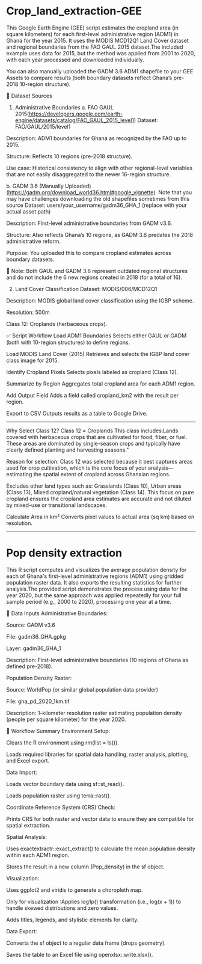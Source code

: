 # Crop_land_extraction-GEE
This Google Earth Engine (GEE) script estimates the cropland area (in square kilometers) for each first-level administrative region (ADM1) in Ghana for the year 2015. It uses the MODIS MCD12Q1 Land Cover dataset and regional boundaries from the FAO GAUL 2015 dataset.The included example uses data for 2015, but the method was applied from 2001 to 2020, with each year processed and downloaded individually.

You can also manually uploaded the GADM 3.6 ADM1 shapefile to your GEE Assets to compare results (both boundary datasets reflect Ghana’s pre-2018 10-region structure).

📁 Dataset Sources
1. Administrative Boundaries
a. FAO GAUL 2015(https://developers.google.com/earth-engine/datasets/catalog/FAO_GAUL_2015_level1)
Dataset: FAO/GAUL/2015/level1

Description: ADM1 boundaries for Ghana as recognized by the FAO up to 2015.

Structure: Reflects 10 regions (pre-2018 structure).

Use case: Historical consistency to align with other regional-level variables that are not easily disaggregated to the newer 16-region structure.

b. GADM 3.6 (Manually Uploaded) (https://gadm.org/download_world36.html#google_vignette). Note that you may have challenges downloading the old shapefiles sometimes from this source
Dataset: users/your_username/gadm36_GHA_1 (replace with your actual asset path) 

Description: First-level administrative boundaries from GADM v3.6.

Structure: Also reflects Ghana’s 10 regions, as GADM 3.6 predates the 2018 administrative reform.

Purpose: You uploaded this to compare cropland estimates across boundary datasets.

🔴 Note: Both GAUL and GADM 3.6 represent outdated regional structures and do not include the 6 new regions created in 2018 (for a total of 16).

2. Land Cover Classification
Dataset: MODIS/006/MCD12Q1

Description: MODIS global land cover classification using the IGBP scheme.

Resolution: 500m

Class 12: Croplands (herbaceous crops).

✅ Script Workflow
Load ADM1 Boundaries
Selects either GAUL or GADM (both with 10-region structures) to define regions.

Load MODIS Land Cover (2015)
Retrieves and selects the IGBP land cover class image for 2015.

Identify Cropland Pixels
Selects pixels labeled as cropland (Class 12).

Summarize by Region
Aggregates total cropland area for each ADM1 region.

Add Output Field
Adds a field called cropland_km2 with the result per region.

Export to CSV
Outputs results as a table to Google Drive.

****************************************************************
Why Select Class 12?
Class 12 = Croplands
This class includes:Lands covered with herbaceous crops that are cultivated for food, fiber, or fuel. These areas are dominated by single-season crops and typically have clearly defined planting and harvesting seasons."

Reason for selection:
Class 12 was selected because it best captures areas used for crop cultivation, which is the core focus of your analysis—estimating the spatial extent of cropland across Ghanaian regions.

Excludes other land types such as: Grasslands (Class 10), Urban areas (Class 13), Mixed cropland/natural vegetation (Class 14). This focus on pure cropland ensures the cropland area estimates are accurate and not diluted by mixed-use or transitional landscapes.

Calculate Area in km²
Converts pixel values to actual area (sq km) based on resolution.
******************************************************************

# Pop density extraction
This R script computes and visualizes the average population density for each of Ghana's first-level administrative regions (ADM1) using gridded population raster data. It also exports the resulting statistics for further analysis.The provided script demonstrates the process using data for the year 2020, but the same approach was applied repeatedly for your full sample period (e.g., 2000 to 2020), processing one year at a time.

📁 Data Inputs
Administrative Boundaries:

Source: GADM v3.6

File: gadm36_GHA.gpkg

Layer: gadm36_GHA_1

Description: First-level administrative boundaries (10 regions of Ghana as defined pre-2018).

Population Density Raster:

Source: WorldPop (or similar global population data provider)

File: gha_pd_2020_1km.tif

Description: 1-kilometer resolution raster estimating population density (people per square kilometer) for the year 2020.

🔁 Workflow Summary
Environment Setup:

Clears the R environment using rm(list = ls()).

Loads required libraries for spatial data handling, raster analysis, plotting, and Excel export.

Data Import:

Loads vector boundary data using sf::st_read().

Loads population raster using terra::rast().

Coordinate Reference System (CRS) Check:

Prints CRS for both raster and vector data to ensure they are compatible for spatial extraction.

Spatial Analysis:

Uses exactextractr::exact_extract() to calculate the mean population density within each ADM1 region.

Stores the result in a new column (Pop_density) in the sf object.

Visualization:

Uses ggplot2 and viridis to generate a choropleth map.

Only for visualization :Applies log1p() transformation (i.e., log(x + 1)) to handle skewed distributions and zero values.

Adds titles, legends, and stylistic elements for clarity.

Data Export:

Converts the sf object to a regular data frame (drops geometry).

Saves the table to an Excel file using openxlsx::write.xlsx().
